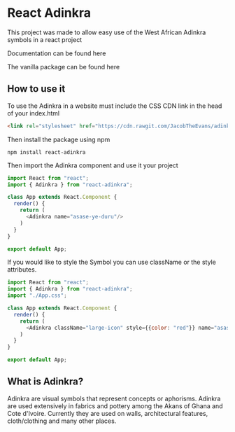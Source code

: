 # React Adinkra
<p>This project was made to allow easy use of the West African Adinkra symbols in a react project</p>

<p>Documentation can be found here</p>

<p>The vanilla package can be found here</p>

## How to use it
<p>To use the Adinkra in a website must include the CSS CDN link in the head of your index.html</p>

```html
<link rel="stylesheet" href="https://cdn.rawgit.com/JacobTheEvans/adinkra/b79018a0/src/adinkra.css">
```

Then install the package using npm

`npm install react-adinkra`


<p>Then import the Adinkra component and use it your project</p>

```javascript
import React from "react";
import { Adinkra } from "react-adinkra";

class App extends React.Component {
  render() {
    return (
      <Adinkra name="asase-ye-duru"/>
    )
  }
}

export default App;
```

<p>If you would like to style the Symbol you can use className or the style attributes.</p>

```javascript
import React from "react";
import { Adinkra } from "react-adinkra";
import "./App.css";

class App extends React.Component {
  render() {
    return (
      <Adinkra className="large-icon" style={{color: "red"}} name="asase-ye-duru"/>
    )
  }
}

export default App;
```

## What is Adinkra?

<p>Adinkra are visual symbols that represent concepts or aphorisms. Adinkra are used extensively in fabrics and pottery among the Akans of Ghana and Cote d'Ivoire. Currently they are used on walls, architectural features, cloth/clothing and many other places.</p>
